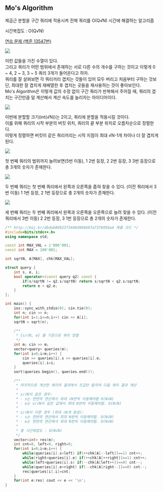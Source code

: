 ## Mo's Algorithm
제곱근 분할을 구간 쿼리에 적용시켜 전체 쿼리를 O(Q√N) 시간에 해결하는 알고리즘

시간복잡도 : O(Q√N)

[연습 문제 (백준 13547번)](https://www.acmicpc.net/problem/13547)

![](https://github.com/user-attachments/assets/1a1d83d7-76f9-4444-b54c-014db484b7c5)

이런 값들을 가진 수열이 있다.  
그리고 쿼리가 어떤 범위에서 존재하는 서로 다른 수의 개수를 구하는 것이고 이렇게 0 ~ 4, 2 ~ 3, 3 ~ 5 쿼리 3개가 들어온다고 하자.  
쿼리를 잘 살펴보면 각 쿼리끼리 겹치는 것들이 있어 모두 버리고 처음부터 구하는 것보단, 최대한 잘 겹치게 재배열한 후 겹치는 곳들을 재사용하는 것이 좋아보인다.  
Mo's Algorithm은 이렇게 값의 수정 없이 구간 쿼리가 반복해서 주어질 때, 쿼리의 겹치는 구간만큼 덜 계산해서 계산 속도를 늘리자는 아이디어이다.

![](https://github.com/user-attachments/assets/2c942b94-1516-4267-857e-dbbe4ecac385)

이번에 분할할 크기(int(√N))는 2이고, 쿼리에 분할을 적용시킬 것이다.  
이를 위해 쿼리의 시작 부분의 버킷 위치, 쿼리의 끝 부분 위치로 오름차순으로 정렬한다.  
이렇게 정렬하면 버킷이 같은 쿼리끼리는 시작 지점이 최대 √N-1개 차이나 더 잘 겹치게 된다.

![](https://github.com/user-attachments/assets/82069372-1e45-4141-a377-c21149e35027)

첫 번째 쿼리의 범위까지 늘려보면(5번 이동), 1 2번 등장, 2 2번 등장, 3 3번 등장으로 총 3개의 숫자가 존재한다.

![](https://github.com/user-attachments/assets/126d0d41-3ca8-45b6-b835-d0c7661685ed)

두 번째 쿼리는 첫 번째 쿼리에서 왼쪽과 오른쪽을 좁혀 찾을 수 있다. (이전 쿼리에서 3번 이동) 1 1번 등장, 2 1번 등장으로 총 2개의 숫자가 존재한다.

![](https://github.com/user-attachments/assets/53eb42ae-d2cd-427e-a2b5-816b9f475e97)

세 번째 쿼리는 두 번째 쿼리에서 왼쪽과 오른쪽을 오른쪽으로 늘려 찾을 수 있다. (이전 쿼리에서 3번 이동) 2 2번 등장, 3 1번 등장으로 총 2개의 숫자가 존재한다.

``` c++
/** http://boj.kr/dbdab89923f3446d966697a737b956a4 제출 코드 */
#include<bits/stdc++.h>
using namespace std;

const int MAX_VAL = 1'000'001;
const int MAX = 100'001;

int sqrtN, A[MAX], chk[MAX_VAL];

struct query {
    int s, e, i;
    bool operator<(const query q2) const {
        if(s/sqrtN != q2.s/sqrtN) return s/sqrtN < q2.s/sqrtN;
        return e < q2.e;
    }
};

int main() {
    ios::sync_with_stdio(0); cin.tie(0);
    int n; cin >> n;
    for(int i=1;i<=n;i++) cin >> A[i];
    sqrtN = sqrt(n);
    
    /** 
     * {s/√N, e} 를 기준으로 쿼리 정렬
     */
    int m; cin >> m;
    vector<query> queries(m);
    for(int i=0;i<m;i++) {
        cin >> queries[i].s >> queries[i].e;
        queries[i].i=i;
    }
    sort(queries.begin(), queries.end());

    /** 
     * 마지막으로 계산한 쿼리의 결과에서 조금만 움직여 다음 쿼리 결과 계산
     * 
     * s/√N이 같은 경우:
     * - s는 한번의 연산에서 최대 √N번씩 이동해야함 O(N√N)
     * - e는 s/√N이 같은 값에서 최대 N번씩 이동해야함. O(N√N)
     * 
     * s/√N이 다른 경우 (최대 √N개 등장):
     * - s는 한번의 연산에서 최대 N번씩 이동해야함. O(N√N)
     * - e는 한번의 연산에서 최대 N번씩 이동해야함. O(N√N)
     * 
     * 총 시간복잡도 : O(N√N)
     */
    vector<int> res(m);
    int cnt=0, left=0, right=0;
    for(int i=0;i<m;i++) {
        while(queries[i].s<left) if(++chk[A[--left]]==1) cnt++;
        while(right<queries[i].e) if(++chk[A[++right]]==1) cnt++;
        while(left<queries[i].s) if(--chk[A[left++]]==0) cnt--;
        while(queries[i].e<right) if(--chk[A[right--]]==0) cnt--;
        res[queries[i].i]=cnt;
    }
    for(int e:res) cout << e << '\n';
}
```
